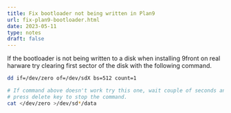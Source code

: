 ```yaml
---
title: Fix bootloader not being written in Plan9
url: fix-plan9-bootloader.html
date: 2023-05-11
type: notes
draft: false
---
```


If the bootloader is not being written to a disk when installing 9front on real
harware try clearing first sector of the disk with the following command.

```sh
dd if=/dev/zero of=/dev/sdX bs=512 count=1

# If command above doesn't work try this one, wait couple of seconds and
# press delete key to stop the command.
cat </dev/zero >/dev/sd*/data
```

